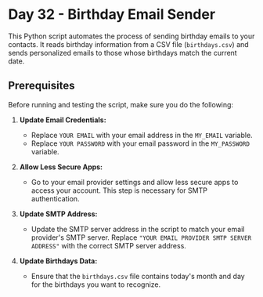 # Day 32 - Birthday Email Sender

This Python script automates the process of sending birthday emails to your contacts. It reads birthday information from a CSV file (`birthdays.csv`) and sends personalized emails to those whose birthdays match the current date.

## Prerequisites

Before running and testing the script, make sure you do the following:

1. **Update Email Credentials:**
   - Replace `YOUR EMAIL` with your email address in the `MY_EMAIL` variable.
   - Replace `YOUR PASSWORD` with your email password in the `MY_PASSWORD` variable.

2. **Allow Less Secure Apps:**
   - Go to your email provider settings and allow less secure apps to access your account. This step is necessary for SMTP authentication.

3. **Update SMTP Address:**
   - Update the SMTP server address in the script to match your email provider's SMTP server. Replace `"YOUR EMAIL PROVIDER SMTP SERVER ADDRESS"` with the correct SMTP server address.

4. **Update Birthdays Data:**
   - Ensure that the `birthdays.csv` file contains today's month and day for the birthdays you want to recognize.